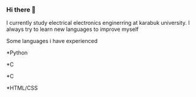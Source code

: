 ### Hi there 👋
I currently study electrical electronics enginerring at karabuk university. I always try to learn new languages to improve myself 

Some languages i have experienced

*Python

*C


*C

*HTML/CSS


